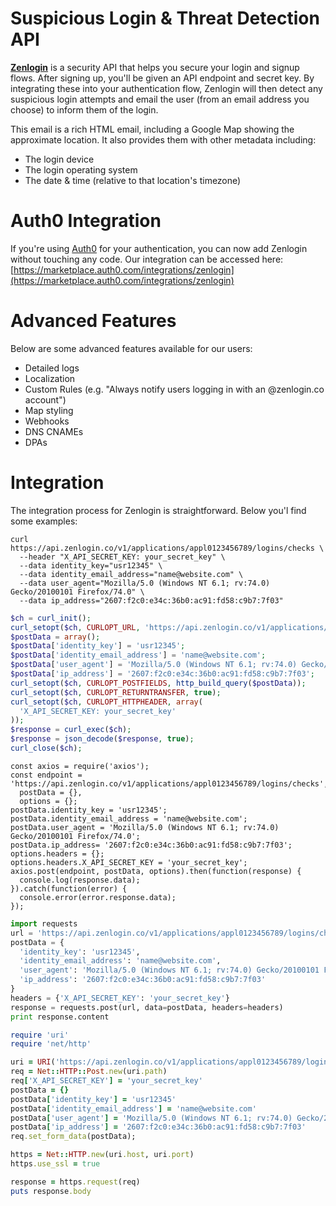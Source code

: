 # Suspicious Login &amp; Threat Detection API
**[Zenlogin](https://zenlogin.co/)** is a security API that helps you secure your login and signup flows. After signing up, you'll be given an API endpoint and secret key. By integrating these into your authentication flow, Zenlogin will then detect any suspicious login attempts and email the user (from an email address you choose) to inform them of the login.

This email is a rich HTML email, including a Google Map showing the approximate location. It also provides them with other metadata including:
- The login device
- The login operating system
- The date &amp; time (relative to that location's timezone)


# Auth0 Integration
If you're using [Auth0](https://auth0.com/) for your authentication, you can now add Zenlogin without touching any code. Our integration can be accessed here:
[https://marketplace.auth0.com/integrations/zenlogin](https://marketplace.auth0.com/integrations/zenlogin)

# Advanced Features
Below are some advanced features available for our users:
- Detailed logs
- Localization
- Custom Rules (e.g. "Always notify users logging in with an @zenlogin.co account")
- Map styling
- Webhooks
- DNS CNAMEs
- DPAs

# Integration
The integration process for Zenlogin is straightforward. Below you'l find some examples:

``` curl
curl https://api.zenlogin.co/v1/applications/appl0123456789/logins/checks \
  --header "X_API_SECRET_KEY: your_secret_key" \
  --data identity_key="usr12345" \
  --data identity_email_address="name@website.com" \
  --data user_agent="Mozilla/5.0 (Windows NT 6.1; rv:74.0) Gecko/20100101 Firefox/74.0" \
  --data ip_address="2607:f2c0:e34c:36b0:ac91:fd58:c9b7:7f03"
```

``` php
$ch = curl_init();
curl_setopt($ch, CURLOPT_URL, 'https://api.zenlogin.co/v1/applications/appl0123456789/logins/checks');
$postData = array();
$postData['identity_key'] = 'usr12345';
$postData['identity_email_address'] = 'name@website.com';
$postData['user_agent'] = 'Mozilla/5.0 (Windows NT 6.1; rv:74.0) Gecko/20100101 Firefox/74.0';
$postData['ip_address'] = '2607:f2c0:e34c:36b0:ac91:fd58:c9b7:7f03';
curl_setopt($ch, CURLOPT_POSTFIELDS, http_build_query($postData));
curl_setopt($ch, CURLOPT_RETURNTRANSFER, true);
curl_setopt($ch, CURLOPT_HTTPHEADER, array(
  'X_API_SECRET_KEY: your_secret_key'
));
$response = curl_exec($ch);
$response = json_decode($response, true);
curl_close($ch);
```

``` Node
const axios = require('axios');
const endpoint = 'https://api.zenlogin.co/v1/applications/appl0123456789/logins/checks',
  postData = {},
  options = {};
postData.identity_key = 'usr12345';
postData.identity_email_address = 'name@website.com';
postData.user_agent = 'Mozilla/5.0 (Windows NT 6.1; rv:74.0) Gecko/20100101 Firefox/74.0';
postData.ip_address= '2607:f2c0:e34c:36b0:ac91:fd58:c9b7:7f03';
options.headers = {};
options.headers.X_API_SECRET_KEY = 'your_secret_key';
axios.post(endpoint, postData, options).then(function(response) {
  console.log(response.data);
}).catch(function(error) {
  console.error(error.response.data);
});
```

``` Python
import requests
url = 'https://api.zenlogin.co/v1/applications/appl0123456789/logins/checks'
postData = {
  'identity_key': 'usr12345',
  'identity_email_address': 'name@website.com',
  'user_agent': 'Mozilla/5.0 (Windows NT 6.1; rv:74.0) Gecko/20100101 Firefox/74.0',
  'ip_address': '2607:f2c0:e34c:36b0:ac91:fd58:c9b7:7f03'
}
headers = {'X_API_SECRET_KEY': 'your_secret_key'}
response = requests.post(url, data=postData, headers=headers)
print response.content
```

``` Ruby
require 'uri'
require 'net/http'

uri = URI('https://api.zenlogin.co/v1/applications/appl0123456789/logins/checks')
req = Net::HTTP::Post.new(uri.path)
req['X_API_SECRET_KEY'] = 'your_secret_key'
postData = {}
postData['identity_key'] = 'usr12345'
postData['identity_email_address'] = 'name@website.com'
postData['user_agent'] = 'Mozilla/5.0 (Windows NT 6.1; rv:74.0) Gecko/20100101 Firefox/74.0'
postData['ip_address'] = '2607:f2c0:e34c:36b0:ac91:fd58:c9b7:7f03'
req.set_form_data(postData);

https = Net::HTTP.new(uri.host, uri.port)
https.use_ssl = true

response = https.request(req)
puts response.body
```
